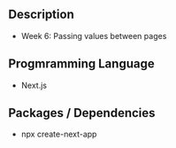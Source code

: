 ## Description
- Week 6: Passing values between pages

## Progmramming Language
- Next.js

## Packages / Dependencies
- npx create-next-app